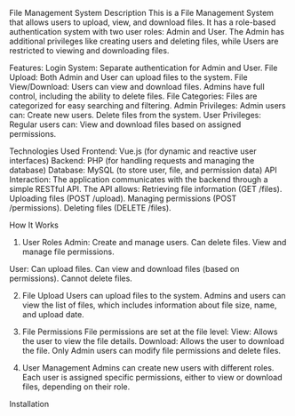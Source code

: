 File Management System
Description
This is a File Management System that allows users to upload, view, and download files. It has a role-based authentication system with two user roles: Admin and User. The Admin has additional privileges like creating users and deleting files, while Users are restricted to viewing and downloading files.

Features:
Login System: Separate authentication for Admin and User.
File Upload: Both Admin and User can upload files to the system.
File View/Download: Users can view and download files. Admins have full control, including the ability to delete files.
File Categories: Files are categorized for easy searching and filtering.
Admin Privileges: Admin users can:
Create new users.
Delete files from the system.
User Privileges: Regular users can:
View and download files based on assigned permissions.

Technologies Used
Frontend: Vue.js (for dynamic and reactive user interfaces)
Backend: PHP (for handling requests and managing the database)
Database: MySQL (to store user, file, and permission data)
API Interaction: The application communicates with the backend through a simple RESTful API. The API allows:
Retrieving file information (GET /files).
Uploading files (POST /upload).
Managing permissions (POST /permissions).
Deleting files (DELETE /files).

How It Works
1. User Roles
Admin:
Create and manage users.
Can delete files.
View and manage file permissions.

User:
Can upload files.
Can view and download files (based on permissions).
Cannot delete files.

2. File Upload
Users can upload files to the system. Admins and users can view the list of files, which includes information about file size, name, and upload date.

3. File Permissions
File permissions are set at the file level:
View: Allows the user to view the file details.
Download: Allows the user to download the file.
Only Admin users can modify file permissions and delete files.

4. User Management
Admins can create new users with different roles. Each user is assigned specific permissions, either to view or download files, depending on their role.

Installation